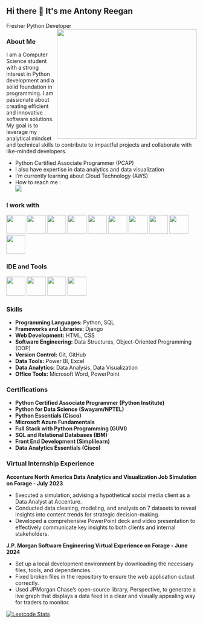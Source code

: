 ## Hi there 👋 It's me Antony Reegan

Fresher Python Developer
<img align="right" width="370" height="290" src="https://i.pinimg.com/originals/47/f0/34/47f0342cec72b800463bf003eac1257e.gif">
### About Me
I am a Computer Science student with a strong interest in Python development and a solid foundation in programming. I am passionate about creating efficient and innovative software solutions. My goal is to leverage my analytical mindset and technical skills to contribute to impactful projects and collaborate with like-minded developers.
-  Python Certified Associate Programmer (PCAP)
-  I also have expertise in data analytics and data visualization
-  I’m currently learning about Cloud Technology (AWS)
-  How to reach me :
<br /> [<img src="https://img.shields.io/badge/LinkedIn-0077B5?style=for-the-badge&logo=linkedin&logoColor=white" />](https://www.linkedin.com/in/antony-reegan-d-827739224/)

### I work with
<img height="50" width="50" src="https://img.icons8.com/color/48/000000/python.png" /> <img height="50" width="50" src="https://img.icons8.com/color/48/000000/html-5.png" /> <img height="50" width="50" src="https://img.icons8.com/color/48/000000/css3.png" /> <img height="50" width="50" src="https://img.icons8.com/color/48/000000/bootstrap.png" />
<img height="50" width="50" src="https://img.icons8.com/color/48/000000/mysql-logo.png"/> <img height="50" width="50" src="https://img.shields.io/badge/Canva-%2300C4CC.svg?&style=for-the-badge&logo=Canva&logoColor=white"/>  <img height="50" width="50" src="https://th.bing.com/th/id/OIP.iF7B6q6_Gf1O94mqiCG0IQAAAA?rs=1&pid=ImgDetMain"/> 
 <img height="50" width="50" src="https://th.bing.com/th/id/OIP.cJEr_Z3W95ln1t5eKagYiQHaHV?rs=1&pid=ImgDetMain"/>  <img height="50" width="50" src="https://th.bing.com/th/id/OIP.kyKy0B1gBjpikHG2mCNkgQAAAA?rs=1&pid=ImgDetMain"/>  <img height="50" width="50" src="https://th.bing.com/th/id/OIP.9mjhH8gaYUUaju-0yaaLLAAAAA?rs=1&pid=ImgDetMain"/>



### IDE and Tools
<img height="50" width="50" src="https://img.icons8.com/color/48/000000/visual-studio-code-2019.png"/> <img height="50" width="50" src="https://img.icons8.com/color/48/000000/pycharm.png"/> <img height="50" width="50" src="https://img.icons8.com/color/50/000000/git.png"/> <img height="50" width="50" src="https://img.icons8.com/dusk/64/000000/anaconda.png"/>

### Skills
- **Programming Languages:** Python, SQL
- **Frameworks and Libraries:** Django
- **Web Development:** HTML, CSS
- **Software Engineering:** Data Structures, Object-Oriented Programming (OOP)
- **Version Control:** Git, GitHub
- **Data Tools:** Power BI, Excel
- **Data Analytics:** Data Analysis, Data Visualization
- **Office Tools:** Microsoft Word, PowerPoint

### Certifications
- **Python Certified Associate Programmer (Python Institute)**
- **Python for Data Science (Swayam/NPTEL)**
- **Python Essentials (Cisco)**
- **Microsoft Azure Fundamentals**
- **Full Stack with Python Programming (GUVI)**
- **SQL and Relational Databases (IBM)**
- **Front End Development (Simplilearn)**
- **Data Analytics Essentials (Cisco)**

### Virtual Internship Experience

**Accenture North America Data Analytics and Visualization Job Simulation on Forage - July 2023**
- Executed a simulation, advising a hypothetical social media client as a Data Analyst at Accenture.
- Conducted data cleaning, modeling, and analysis on 7 datasets to reveal insights into content trends for strategic decision-making.
- Developed a comprehensive PowerPoint deck and video presentation to effectively communicate key insights to both clients and internal stakeholders.

**J.P. Morgan Software Engineering Virtual Experience on Forage - June 2024**
- Set up a local development environment by downloading the necessary files, tools, and dependencies.
- Fixed broken files in the repository to ensure the web application output correctly.
- Used JPMorgan Chase’s open-source library, Perspective, to generate a live graph that displays a data feed in a clear and visually appealing way for traders to monitor.



[![Leetcode Stats](https://leetcard.jacoblin.cool/ANTONYREEGAN)](https://leetcode.com/u/AntonyReegan/)

